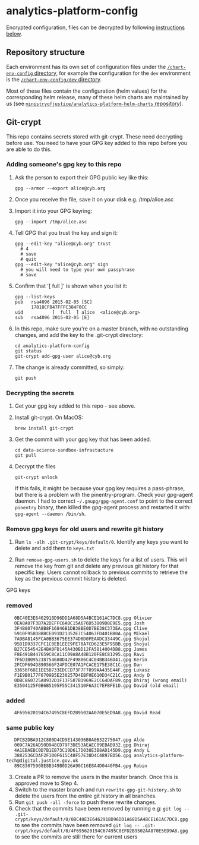 # analytics-platform-config
Encrypted configuration, files can be decrypted by following [instructions below](#git-crypt).

## Repository structure

Each environment has its own set of configuration files under the [`/chart-env-config` directory](/chart-env-config), for example the configuration for the `dev` environment is the [`/chart-env-config/dev` directory](/chart-env-config/dev).

Most of these files contain the configuration (helm values) for the corresponding helm release, many of these helm charts are maintained by us (see [`ministryofjustice/analytics-platform-helm-charts` repository](https://github.com/ministryofjustice/analytics-platform-helm-charts)).


## Git-crypt

This repo contains secrets stored with git-crypt. These need decrypting before use. You need to have your GPG key added to this repo before you are able to do this.

### Adding someone's gpg key to this repo

1. Ask the person to export their GPG public key like this:

       gpg --armor --export alice@cyb.org

2. Once you receive the file, save it on your disk e.g. /tmp/alice.asc

3. Import it into your GPG keyring:

       gpg --import /tmp/alice.asc

4. Tell GPG that you trust the key and sign it:

       gpg --edit-key "alice@cyb.org" trust
         # 4
         # save
         # quit
       gpg --edit-key "alice@cyb.org" sign
         # you will need to type your own passphrase
         # save

5. Confirm that '[  full  ]' is shown when you list it:

       gpg --list-keys
       pub   rsa4096 2015-02-05 [SC]
             17818CFB47FFFC384F0CC
       uid           [  full  ] alice  <alice@cyb.org>
       sub   rsa4096 2015-02-05 [E]

5. In this repo, make sure you're on a master branch, with no outstanding changes, and add the key to the .git-crypt directory:

       cd analytics-platform-config
       git status
       git-crypt add-gpg-user alice@cyb.org

6. The change is already committed, so simply:

       git push

### Decrypting the secrets

1. Get your gpg key added to this repo - see above.

2. Install git-crypt. On MacOS:

       brew install git-crypt

3. Get the commit with your gpg key that has been added.

       cd data-science-sandbox-infrastucture
       git pull

4. Decrypt the files

       git-crypt unlock

   If this fails, it might be because your gpg key requires a pass-phrase, but there is a problem with the pinentry-program. Check your gpg-agent daemon. I had to correct `~/.gnupg/gpg-agent.conf` to point to the correct `pinentry` binary, then killed the gpg-agent process and restarted it with: `gpg-agent --daemon /bin/sh`.

### Remove gpg keys for old users and rewrite git history

 1. Run `ls -alh .git-crypt/keys/default/0`. Identify any keys you want to delete and add them to `keys.txt`

 2. Run `remove-gpg-users.sh` to delete the keys for a list of users. This will remove the key from git and delete any previous git history for that specific key. Users cannot rollback to previous commits to retrieve the key as the previous commit history is deleted.

 GPG keys
 ### removed
       0BC40E3E6462918D96DD1A68D5A4BCE161AC7DC8.gpg Olivier
       0EA8A07F3B7A2DEFFC6A0C15A676D53809D8E9E5.gpg Josh
       3F4B80740A8B8F16846B1DB38BE0D7BE38C373EA.gpg Clive
       5910F958D8BBCE091D21352E7C54063FD401BB0A.gpg Mikael
       7A9BA8145FCA0BB3675EE374D6D0FEAADC33449C.gpg Shojul
       95D1D9337CFC1C0EB1EEE9FE78A7CD623E5F95BB.gpg Shojul
       B27CE54542E4BA0FD145A430BD12FA5814004DB8.gpg James
       F8E491B447659C8CA11C09A8A48B120FE8C81295.gpg Ravi
       7F6D3B095238754680D42F49886C4C04BB346D41.gpg Kerin
       2FCDF694D890566F24FDCE07A1FCACE175E38C1C.gpg Dan
       33656F68E1EE5B733EDCCD73F7F7899AA435E44F.gpg Lukasz
       F1E9B0177F6709B5E230257D4EBF0E610D34C21C.gpg Andy D
       0DBC860725A8932D1F13F587B1969E2CC64DAF89.gpg Dhiraj (wrong email)
       E3504125F0B6B5195F55C341510F6A3C7EFBFE1D.gpg David (old email)

 ### added
       4F695620194C67495C8EFD2B9502AA070E5ED9A8.gpg David Read

 ### same public key
       DFCB2DBA912C880D4CD9E143036B0A0B32275047.gpg Aldo
       009C7A26AD50D948CD79F3DE53AEAEC09EBAB932.gpg Dhiraj
       4A1EBAEBC0D7B1EB73C19D617D038E3B8AD145D9.gpg Andy L
       3882536CDAF2F100F615C48F57E38D4C4897ED56.gpg analytics-platform-tech@digital.justice.gov.uk 
       89C83075908E8B349B0D26A90C16E8A4D0440FB4.gpg Robin


 3. Create a PR to remove the users in the master branch. Once this is approved move to Step 4.
 4. Switch to the master branch and run `rewrite-gpg-git-history.sh` to delete the users from the entire git history in all branches.
 5. Run `git push -all -force` to push these rewrite changes.
 6. Check that the commits have been removed by running e.g: 
    `git log -- .git-crypt/keys/default/0/0BC40E3E6462918D96DD1A68D5A4BCE161AC7DC8.gpg` to see the commits have been removed
    `git log -- .git-crypt/keys/default/0/4F695620194C67495C8EFD2B9502AA070E5ED9A8.gpg` to see the commits are still there for current users 

